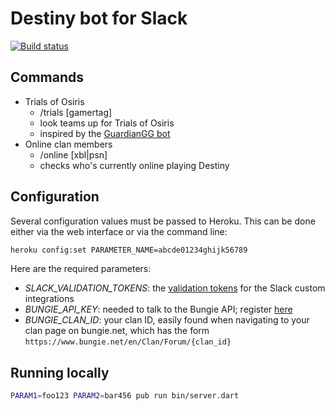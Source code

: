 # Destiny bot for Slack

[![Build status](https://travis-ci.org/pylaligand/destiny-slack-bot.svg?branch=master)](https://travis-ci.org/pylaligand/destiny-slack-bot)

## Commands

- Trials of Osiris
  - /trials [gamertag]
  - look teams up for Trials of Osiris
  - inspired by the [GuardianGG bot](https://github.com/slavikus/guardiangg-bot)
- Online clan members
  - /online [xbl|psn]
  - checks who's currently online playing Destiny

## Configuration

Several configuration values must be passed to Heroku. This can be done either via the web interface or via the command line:
```sh
heroku config:set PARAMETER_NAME=abcde01234ghijk56789
```

Here are the required parameters:
- *SLACK_VALIDATION_TOKENS*: the [validation tokens](https://api.slack.com/slash-commands#triggering_a_command)
for the Slack custom integrations
- *BUNGIE_API_KEY*: needed to talk to the Bungie API; register [here](https://www.bungie.net/en/User/API)
- *BUNGIE_CLAN_ID*: your clan ID, easily found when navigating to your clan
page on bungie.net, which has the form `https://www.bungie.net/en/Clan/Forum/{clan_id}`

## Running locally

```sh
PARAM1=foo123 PARAM2=bar456 pub run bin/server.dart
```

